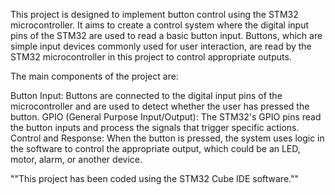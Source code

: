 This project is designed to implement button control using the STM32 microcontroller. It aims to create a control system where the digital input pins of the STM32 are used to read a basic button input. Buttons, which are simple input devices commonly used for user interaction, are read by the STM32 microcontroller in this project to control appropriate outputs.

The main components of the project are:

Button Input: Buttons are connected to the digital input pins of the microcontroller and are used to detect whether the user has pressed the button.
GPIO (General Purpose Input/Output): The STM32's GPIO pins read the button inputs and process the signals that trigger specific actions.
Control and Response: When the button is pressed, the system uses logic in the software to control the appropriate output, which could be an LED, motor, alarm, or another device.

""This project has been coded using the STM32 Cube IDE software.""
